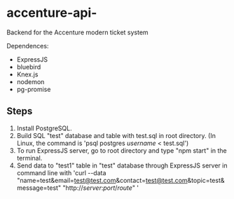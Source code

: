 # accenture-api-
Backend for the Accenture modern ticket system 

Dependences:
- ExpressJS
- bluebird
- Knex.js
- nodemon
- pg-promise

## Steps
1) Install PostgreSQL.
2) Build SQL "test" database and table with test.sql in root directory. (In Linux, the command is 'psql postgres *username* < test.sql')
3) To run ExpressJS server, go to root directory and type "npm start" in the terminal.
4) Send data to "test1" table in "test" database through ExpressJS server in command line with 'curl --data "name=test&email=test@test.com&contact=test@test.com&topic=test&message=test" "http://*server*:*port*/*route*" '
